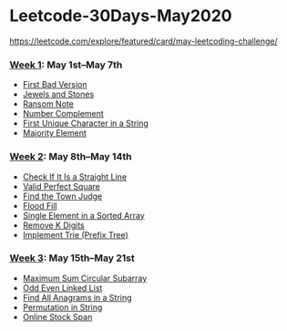 # Leetcode-30Days-May2020
https://leetcode.com/explore/featured/card/may-leetcoding-challenge/

### [Week 1](https://github.com/abhinavroy23/Leetcode-30Days-May2020/tree/master/Week%201): May 1st–May 7th
- [First Bad Version][11]
- [Jewels and Stones][12]
- [Ransom Note][13]
- [Number Complement][14]
- [First Unique Character in a String][15]
- [Majority Element][16]

### [Week 2](https://github.com/abhinavroy23/Leetcode-30Days-May2020/tree/master/Week%202): May 8th–May 14th
- [Check If It Is a Straight Line][21]
- [Valid Perfect Square][22]
- [Find the Town Judge][23]
- [Flood Fill][24]
- [Single Element in a Sorted Array][25]
- [Remove K Digits][26]
- [Implement Trie (Prefix Tree)][27]

### [Week 3](https://github.com/abhinavroy23/Leetcode-30Days-May2020/tree/master/Week%203): May 15th–May 21st
- [Maximum Sum Circular Subarray][31]
- [Odd Even Linked List][32]
- [Find All Anagrams in a String][33]
- [Permutation in String][34]
- [Online Stock Span][35]

[11]: <https://github.com/abhinavroy23/Leetcode-30Days-May2020/tree/master/Week%201/First%20Bad%20Version.playground>
[12]: <https://github.com/abhinavroy23/Leetcode-30Days-May2020/tree/master/Week%201/Jewels%20and%20Stones.playground>
[13]: <https://github.com/abhinavroy23/Leetcode-30Days-May2020/tree/master/Week%201/Ransom%20Note.playground>
[14]: <https://github.com/abhinavroy23/Leetcode-30Days-May2020/tree/master/Week%201/Number%20Complement.playground>
[15]: <https://github.com/abhinavroy23/Leetcode-30Days-May2020/tree/master/Week%201/First%20Unique%20Character%20in%20a%20String.playground>
[16]: <https://github.com/abhinavroy23/Leetcode-30Days-May2020/tree/master/Week%201/Majority%20Element.playground>
[21]: <https://github.com/abhinavroy23/Leetcode-30Days-May2020/tree/master/Week%202/Check%20If%20It%20Is%20a%20Straight%20Line.playground>
[22]: <https://github.com/abhinavroy23/Leetcode-30Days-May2020/tree/master/Week%202/Valid%20Perfect%20Square.playground>
[23]: <https://github.com/abhinavroy23/Leetcode-30Days-May2020/tree/master/Week%202/Find%20the%20Town%20Judge.playground>
[24]: <https://github.com/abhinavroy23/Leetcode-30Days-May2020/tree/master/Week%202/Flood%20Fill.playground>
[25]: <https://github.com/abhinavroy23/Leetcode-30Days-May2020/tree/master/Week%202/Single%20Element%20in%20a%20Sorted%20Array.playground>
[26]: <https://github.com/abhinavroy23/Leetcode-30Days-May2020/tree/master/Week%202/Remove%20K%20Digits.playground>
[27]: <https://github.com/abhinavroy23/Leetcode-30Days-May2020/tree/master/Week%202/Implement%20Trie%20(Prefix%20Tree).playground>
[31]: <https://github.com/abhinavroy23/Leetcode-30Days-May2020/blob/master/Week%203/Maximum%20Sum%20Circular%20Subarray.playground/Contents.swift>
[32]: <https://github.com/abhinavroy23/Leetcode-30Days-May2020/tree/master/Week%203/Odd%20Even%20Linked%20List.playground>
[33]: <https://github.com/abhinavroy23/Leetcode-30Days-May2020/tree/master/Week%203/Find%20All%20Anagrams%20in%20a%20String.playground>
[34]: <https://github.com/abhinavroy23/Leetcode-30Days-May2020/tree/master/Week%203/Permutation%20in%20String.playground>
[35]: <https://github.com/abhinavroy23/Leetcode-30Days-May2020/tree/master/Week%203/Online%20Stock%20Span.playground>
